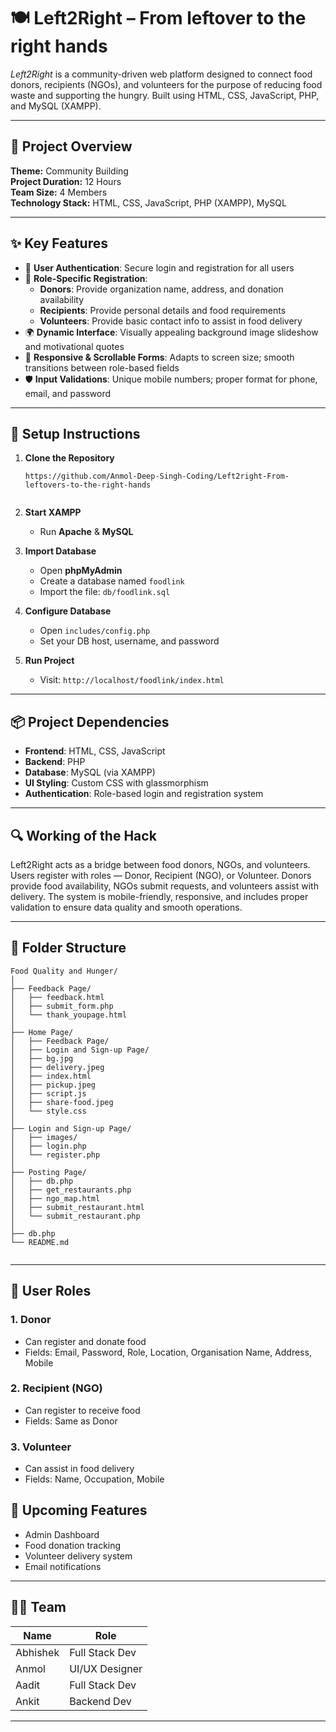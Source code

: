 
# 🍽 Left2Right – From leftover to the right hands

*Left2Right* is a community-driven web platform designed to connect food donors, recipients (NGOs), and volunteers for the purpose of reducing food waste and supporting the hungry. Built using HTML, CSS, JavaScript, PHP, and MySQL (XAMPP).

---

## 🧠 Project Overview

**Theme:** Community Building  
**Project Duration:** 12 Hours  
**Team Size:** 4 Members  
**Technology Stack:** HTML, CSS, JavaScript, PHP (XAMPP), MySQL

---

## ✨ Key Features

- 🔐 **User Authentication**: Secure login and registration for all users
- 👤 **Role-Specific Registration**:
  - **Donors**: Provide organization name, address, and donation availability
  - **Recipients**: Provide personal details and food requirements
  - **Volunteers**: Provide basic contact info to assist in food delivery
- 🌍 **Dynamic Interface**: Visually appealing background image slideshow and motivational quotes
- 📱 **Responsive & Scrollable Forms**: Adapts to screen size; smooth transitions between role-based fields
- 🛡️ **Input Validations**: Unique mobile numbers; proper format for phone, email, and password

---


## 🔧 Setup Instructions

1. **Clone the Repository**
   ```
   https://github.com/Anmol-Deep-Singh-Coding/Left2right-From-leftovers-to-the-right-hands
  
   ```

2. **Start XAMPP**
   - Run **Apache** & **MySQL**

3. **Import Database**
   - Open **phpMyAdmin**
   - Create a database named `foodlink`
   - Import the file: `db/foodlink.sql`

4. **Configure Database**
   - Open `includes/config.php`
   - Set your DB host, username, and password

5. **Run Project**
   - Visit: `http://localhost/foodlink/index.html`

---

## 📦 Project Dependencies

- **Frontend**: HTML, CSS, JavaScript  
- **Backend**: PHP  
- **Database**: MySQL (via XAMPP)  
- **UI Styling**: Custom CSS with glassmorphism  
- **Authentication**: Role-based login and registration system

---

## 🔍 Working of the Hack

Left2Right acts as a bridge between food donors, NGOs, and volunteers. Users register with roles — Donor, Recipient (NGO), or Volunteer. Donors provide food availability, NGOs submit requests, and volunteers assist with delivery. The system is mobile-friendly, responsive, and includes proper validation to ensure data quality and smooth operations.

---

## 📁 Folder Structure

```
Food Quality and Hunger/
│
├── Feedback Page/
│   ├── feedback.html
│   ├── submit_form.php
│   └── thank_youpage.html
│
├── Home Page/
│   ├── Feedback Page/
│   ├── Login and Sign-up Page/
│   ├── bg.jpg
│   ├── delivery.jpeg
│   ├── index.html
│   ├── pickup.jpeg
│   ├── script.js
│   ├── share-food.jpeg
│   └── style.css
│
├── Login and Sign-up Page/
│   ├── images/
│   ├── login.php
│   └── register.php
│
├── Posting Page/
│   ├── db.php
│   ├── get_restaurants.php
│   ├── ngo_map.html
│   ├── submit_restaurant.html
│   └── submit_restaurant.php
│
├── db.php
└── README.md


```

---

## 👥 User Roles

### 1. Donor
- Can register and donate food  
- Fields: Email, Password, Role, Location, Organisation Name, Address, Mobile

### 2. Recipient (NGO)
- Can register to receive food  
- Fields: Same as Donor

### 3. Volunteer
- Can assist in food delivery  
- Fields: Name, Occupation, Mobile



## 🚀 Upcoming Features

- Admin Dashboard  
- Food donation tracking  
- Volunteer delivery system  
- Email notifications

---

## 👨‍💻 Team

| Name        | Role             |
|-------------|------------------|
| Abhishek    | Full Stack Dev   |
| Anmol       | UI/UX Designer   |
| Aadit       | Full Stack Dev   |
| Ankit       | Backend Dev      |

---



